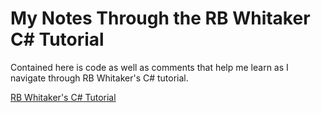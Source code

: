 # My Notes Through the RB Whitaker C# Tutorial

Contained here is code as well as comments that help me learn as I navigate through RB Whitaker's C# tutorial.

[RB Whitaker's C# Tutorial](http://rbwhitaker.wikidot.com/c-sharp-tutorials)
